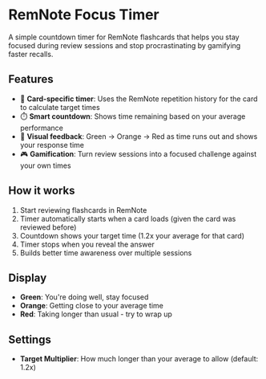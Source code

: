 # RemNote Focus Timer

A simple countdown timer for RemNote flashcards that helps you stay focused during review sessions and stop procrastinating by gamifying faster recalls.

## Features

- 🎯 **Card-specific timer**: Uses the RemNote repetition history for the card to calculate target times
- ⏱️ **Smart countdown**: Shows time remaining based on your average performance
- 🎨 **Visual feedback**: Green → Orange → Red as time runs out and shows your response time
- 🎮 **Gamification**: Turn review sessions into a focused challenge against your own times

## How it works

1. Start reviewing flashcards in RemNote
2. Timer automatically starts when a card loads (given the card was reviewed before)
3. Countdown shows your target time (1.2x your average for that card)
4. Timer stops when you reveal the answer
5. Builds better time awareness over multiple sessions

## Display

- **Green**: You're doing well, stay focused
- **Orange**: Getting close to your average time  
- **Red**: Taking longer than usual - try to wrap up

## Settings

- **Target Multiplier**: How much longer than your average to allow (default: 1.2x)

